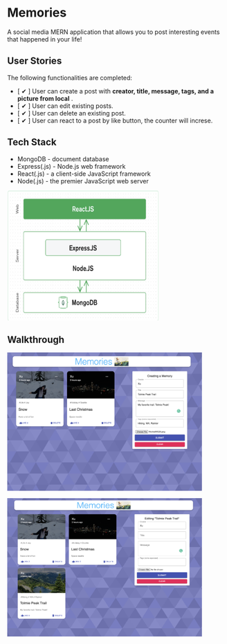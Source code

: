 # Memories

A social media MERN application that allows you to post interesting events that happened in your life!

## User Stories

The following functionalities are completed:

- [ ✔ ] User can create a post with **creator, title, message, tags, and a picture from local** .
- [ ✔ ] User can edit existing posts.
- [ ✔ ] User can delete an existing post. 
- [ ✔ ] User can react to a post by like button, the counter will increse.

## Tech Stack

- MongoDB - document database
- Express(.js) - Node.js web framework
- React(.js) - a client-side JavaScript framework
- Node(.js) - the premier JavaScript web server

<p align="left">
  <img height="300" width="350" src="pic/Screen Shot 2020-12-27 at 10.15.12 PM.png"/>
</p>

## Walkthrough

<p align="left">
  <img height="320" width="450" src="pic/before.png"/>
</p>


<p align="left">
  <img height="320" width="450" src="pic/after.png"/>
</p>


